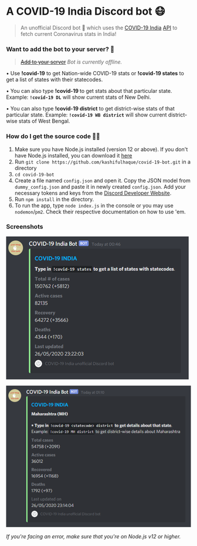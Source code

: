 # A COVID-19 India Discord bot 😷

> An unofficial Discord bot 🤖 which uses the [COVID-19 India](https://www.covid19india.org/) [API](https://github.com/covid19india/api) to fetch current Coronavirus stats in India!

### Want to add the bot to your server? 🗼

> ~~[Add to your server](https://bit.ly/covid19discordbot)~~ *Bot is currently offline.*

• Use **!covid-19** to get Nation-wide COVID-19 stats or **!covid-19 states** to get a list of states with their statecodes.

• You can also type **!covid-19 <statecode>** to get stats about that particular state. Example: **`!covid-19 DL`** will show current stats of New Delhi.

• You can also type **!covid-19 <statecode> district** to get district-wise stats of that particular state. Example: **`!covid-19 WB district`** will show current district-wise stats of West Bengal.

### How do I get the source code 👨‍💻

1. Make sure you have Node.js installed (version 12 or above). If you don't have Node.js installed, you can download it [here](https://nodejs.org/en/)
2. Run `git clone https://github.com/kashifulhaque/covid-19-bot.git` in a directory
3. `cd covid-19-bot`
4. Create a file named `config.json` and open it. Copy the JSON model from `dummy_config.json` and paste it in newly created `config.json`. Add your necessary tokens and keys from the [Discord Developer Website](https://discordapp.com/developers/applications).
5. Run `npm install` in the directory.
6. To run the app, type `node index.js` in the console or you may use `nodemon`/`pm2`. Check their respective documentation on how to use 'em.

### Screenshots

![!covid-19 Command](https://github.com/kashifulhaque/covid-19-bot/raw/master/assets/img/covid1.png)

![!covid-19 <statecode> Command](https://github.com/kashifulhaque/covid-19-bot/raw/master/assets/img/covid2.png)

_If you're facing an error, make sure that you're on Node.js v12 or higher._
